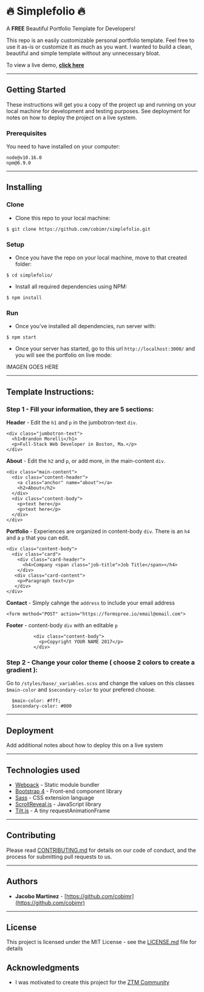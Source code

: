 # 🔥 Simplefolio 🔥

A **FREE** Beautiful Portfolio Template for Developers!

This repo is an easily customizable personal portfolio template. Feel free to use it as-is or customize it as much as you want. I wanted to build a clean, beautiful and simple template without any unnecessary bloat.

To view a live demo, **[click here](https://simplefolio.netlify.com/)**

---

## Getting Started

These instructions will get you a copy of the project up and running on your local machine for development and testing purposes. See deployment for notes on how to deploy the project on a live system.

### Prerequisites

You need to have installed on your computer:

```
node@v10.16.0
npm@6.9.0
```
---

## Installing

### Clone

- Clone this repo to your local machine:
```
$ git clone https://github.com/cobimr/simplefolio.git
```

### Setup

- Once you have the repo on your local machine, move to that created folder:
```
$ cd simplefolio/
```

- Install all required dependencies using NPM:
```
$ npm install
```

### Run

- Once you've installed all dependencies, run server with:
```
$ npm start
```

- Once your server has started, go to this url `http://localhost:3000/` and you will see the portfolio on live mode:

IMAGEN GOES HERE

---

## Template Instructions:

### Step 1 - Fill your information, they are 5 sections:

**Header** - Edit the `h1` and `p` in the jumbotron-text `div`.
```
<div class="jumbotron-text">
  <h1>Brandon Morelli</h1>
  <p>Full-Stack Web Developer in Boston, Ma.</p>
</div>
```

**About** - Edit the `h2` and `p`, or add more, in the main-content `div`.

```
<div class="main-content">
  <div class="content-header">
    <a class="anchor" name="about"></a>
    <h2>About</h2>
  </div>
  <div class="content-body">
    <p>text here</p>
    <p>text here</p>
  </div>
</div>
```

**Portfolio** - Experiences are organized in content-body `div`. There is an `h4` and a `p` that you can edit.
```
<div class="content-body">
  <div class="card">
    <div class="card-header">
      <h4>Company <span class="job-title">Job Title</span></h4>
    </div>
   <div class="card-content">
    <p>Paragraph text</p>
   </div>
</div>
```

**Contact** - Simply cahnge the `address` to include your email address
```
<form method="POST" action="https://formspree.io/email@email.com">
```

**Footer** - content-body `div` with an editable `p`
```
          <div class="content-body">
            <p>Copyright YOUR NAME 2017</p>
          </div>
```

### Step 2 - Change your color theme ( choose 2 colors to create a gradient ):

Go to `/styles/base/_variables.scss` and change the values on this classes `$main-color` and `$secondary-color` to your prefered choose.
```
  $main-color: #fff;
  $secondary-color: #000
```
---

## Deployment

Add additional notes about how to deploy this on a live system

---

## Technologies used

* [Webpack](http://www.dropwizard.io/1.0.2/docs/) - Static module bundler
* [Bootstrap 4](https://getbootstrap.com/docs/4.3/getting-started/introduction/) - Front-end component library
* [Sass](https://sass-lang.com/documentation) - CSS extension language
* [ScrollReveal.js](https://scrollrevealjs.org/) - JavaScript library
* [Tilt.js](https://gijsroge.github.io/tilt.js/) - A tiny requestAnimationFrame

---

## Contributing

Please read [CONTRIBUTING.md](https://gist.github.com/PurpleBooth/b24679402957c63ec426) for details on our code of conduct, and the process for submitting pull requests to us.

---

## Authors

* **Jacobo Martinez** - [https://github.com/cobimr](https://github.com/cobimr)

---

## License

This project is licensed under the MIT License - see the [LICENSE.md](LICENSE.md) file for details

## Acknowledgments

* I was motivated to create this project for the [ZTM Community](https://github.com/zero-to-mastery)
